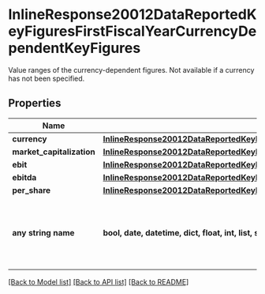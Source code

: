# InlineResponse20012DataReportedKeyFiguresFirstFiscalYearCurrencyDependentKeyFigures

Value ranges of the currency-dependent figures. Not available if a currency has not been specified.

## Properties
Name | Type | Description | Notes
------------ | ------------- | ------------- | -------------
**currency** | [**InlineResponse20012DataReportedKeyFiguresFirstFiscalYearCurrencyDependentKeyFiguresCurrency**](InlineResponse20012DataReportedKeyFiguresFirstFiscalYearCurrencyDependentKeyFiguresCurrency.md) |  | [optional] 
**market_capitalization** | [**InlineResponse20012DataReportedKeyFiguresFirstFiscalYearCurrencyDependentKeyFiguresMarketCapitalization**](InlineResponse20012DataReportedKeyFiguresFirstFiscalYearCurrencyDependentKeyFiguresMarketCapitalization.md) |  | [optional] 
**ebit** | [**InlineResponse20012DataReportedKeyFiguresFirstFiscalYearCurrencyDependentKeyFiguresEbit**](InlineResponse20012DataReportedKeyFiguresFirstFiscalYearCurrencyDependentKeyFiguresEbit.md) |  | [optional] 
**ebitda** | [**InlineResponse20012DataReportedKeyFiguresFirstFiscalYearCurrencyDependentKeyFiguresEbitda**](InlineResponse20012DataReportedKeyFiguresFirstFiscalYearCurrencyDependentKeyFiguresEbitda.md) |  | [optional] 
**per_share** | [**InlineResponse20012DataReportedKeyFiguresFirstFiscalYearCurrencyDependentKeyFiguresPerShare**](InlineResponse20012DataReportedKeyFiguresFirstFiscalYearCurrencyDependentKeyFiguresPerShare.md) |  | [optional] 
**any string name** | **bool, date, datetime, dict, float, int, list, str, none_type** | any string name can be used but the value must be the correct type | [optional]

[[Back to Model list]](../README.md#documentation-for-models) [[Back to API list]](../README.md#documentation-for-api-endpoints) [[Back to README]](../README.md)


